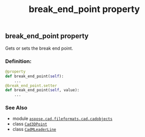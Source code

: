 ﻿---
title: break_end_point property
second_title: Aspose.CAD for Python via .NET API References
description: 
type: docs
weight: 120
url: /python-net/aspose.cad.fileformats.cad.cadobjects/cadmleaderline/break_end_point/
is_root: false
---

## break_end_point property


Gets or sets the break end point.
### Definition:
```python
@property
def break_end_point(self):
    ...
@break_end_point.setter
def break_end_point(self, value):
    ...
```

### See Also
* module [`aspose.cad.fileformats.cad.cadobjects`](../../)
* class [`Cad3DPoint`](/cad/python-net/aspose.cad.fileformats.cad.cadobjects/cad3dpoint)
* class [`CadMLeaderLine`](/cad/python-net/aspose.cad.fileformats.cad.cadobjects/cadmleaderline)
